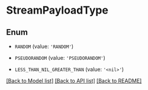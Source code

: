 # StreamPayloadType


## Enum

* `RANDOM` (value: `'RANDOM'`)

* `PSEUDORANDOM` (value: `'PSEUDORANDOM'`)

* `LESS_THAN_NIL_GREATER_THAN` (value: `'<nil>'`)

[[Back to Model list]](../README.md#documentation-for-models) [[Back to API list]](../README.md#documentation-for-api-endpoints) [[Back to README]](../README.md)


